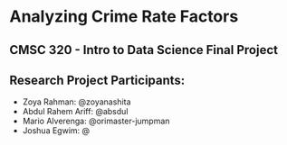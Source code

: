 # Analyzing Crime Rate Factors
## CMSC 320 - Intro to Data Science Final Project

## Research Project Participants:
- Zoya Rahman: @zoyanashita
- Abdul Rahem Ariff: @absdul
- Mario Alverenga: @orimaster-jumpman
- Joshua Egwim: @
